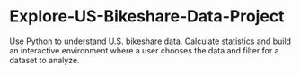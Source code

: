 # Explore-US-Bikeshare-Data-Project
Use Python to understand U.S. bikeshare data. Calculate statistics and build an interactive environment where a user chooses the data and filter for a dataset to analyze.
